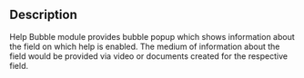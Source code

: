 Description
-----------

Help Bubble module provides bubble popup which shows information about the field on which help is enabled. The medium of information about the field would be provided via video or documents created for the respective field.
